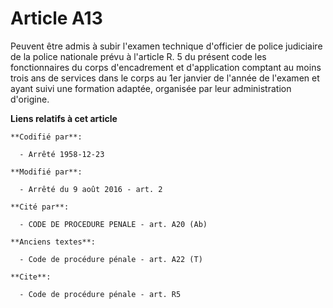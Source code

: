 # Article A13

Peuvent être admis à subir l'examen technique d'officier de police judiciaire de la police nationale prévu à l'article R. 5
du présent code les fonctionnaires du corps d'encadrement et d'application comptant au moins trois ans de services dans le
corps au 1er janvier de l'année de l'examen et ayant suivi une formation adaptée, organisée par leur administration
d'origine.

**Liens relatifs à cet article**

	**Codifié par**:

	  - Arrêté 1958-12-23

	**Modifié par**:

	  - Arrêté du 9 août 2016 - art. 2

	**Cité par**:

	  - CODE DE PROCEDURE PENALE - art. A20 (Ab)

	**Anciens textes**:

	  - Code de procédure pénale - art. A22 (T)

	**Cite**:

	  - Code de procédure pénale - art. R5
